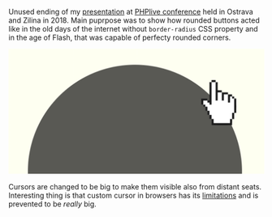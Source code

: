 Unused ending of my [presentation](https://docs.google.com/presentation/d/1jXR04uWfTf8w5rnPxuFIPGo4QMBzkzpMs2Cbocs_ggs/edit?usp=sharing) at [PHPlive conference]() held in Ostrava and Zilina in 2018. Main puprpose was to show how rounded buttons acted like in the old days of the internet without `border-radius` CSS property and in the age of Flash, that was capable of perfecty rounded corners.

[![](image.png)](https://crazko.github.io/perfect-button/)

Cursors are changed to be big to make them visible also from distant seats. Interesting thing is that custom cursor in browsers has its [limitations](https://developer.mozilla.org/en-US/docs/Web/CSS/CSS_User_Interface/Using_URL_values_for_the_cursor_property/#Limitations) and is prevented to be _really_ big.
